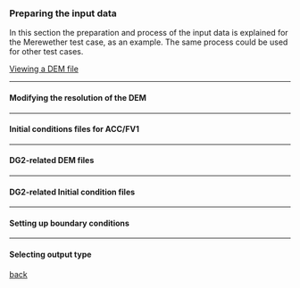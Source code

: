 ### Preparing the input data

In this section the preparation and process of the input data is explained for the Merewether test case, as an example. The same process could be used for other test cases.

[Viewing a DEM file](Merewether2-1.md)

---

#### Modifying the resolution of the DEM

---

#### Initial conditions files for ACC/FV1

---

#### DG2-related DEM files

---

#### DG2-related Initial condition files

---

#### Setting up boundary conditions

---

#### Selecting output type




[back](/Merewether.md)
